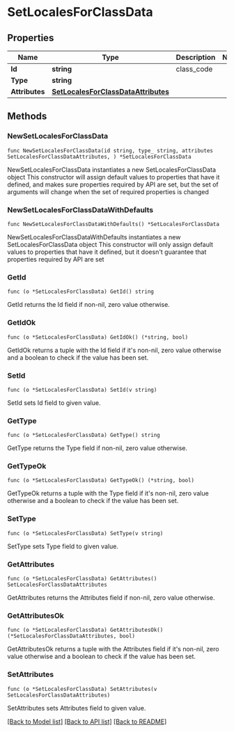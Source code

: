 # SetLocalesForClassData

## Properties

Name | Type | Description | Notes
------------ | ------------- | ------------- | -------------
**Id** | **string** | class_code | 
**Type** | **string** |  | 
**Attributes** | [**SetLocalesForClassDataAttributes**](SetLocalesForClassDataAttributes.md) |  | 

## Methods

### NewSetLocalesForClassData

`func NewSetLocalesForClassData(id string, type_ string, attributes SetLocalesForClassDataAttributes, ) *SetLocalesForClassData`

NewSetLocalesForClassData instantiates a new SetLocalesForClassData object
This constructor will assign default values to properties that have it defined,
and makes sure properties required by API are set, but the set of arguments
will change when the set of required properties is changed

### NewSetLocalesForClassDataWithDefaults

`func NewSetLocalesForClassDataWithDefaults() *SetLocalesForClassData`

NewSetLocalesForClassDataWithDefaults instantiates a new SetLocalesForClassData object
This constructor will only assign default values to properties that have it defined,
but it doesn't guarantee that properties required by API are set

### GetId

`func (o *SetLocalesForClassData) GetId() string`

GetId returns the Id field if non-nil, zero value otherwise.

### GetIdOk

`func (o *SetLocalesForClassData) GetIdOk() (*string, bool)`

GetIdOk returns a tuple with the Id field if it's non-nil, zero value otherwise
and a boolean to check if the value has been set.

### SetId

`func (o *SetLocalesForClassData) SetId(v string)`

SetId sets Id field to given value.


### GetType

`func (o *SetLocalesForClassData) GetType() string`

GetType returns the Type field if non-nil, zero value otherwise.

### GetTypeOk

`func (o *SetLocalesForClassData) GetTypeOk() (*string, bool)`

GetTypeOk returns a tuple with the Type field if it's non-nil, zero value otherwise
and a boolean to check if the value has been set.

### SetType

`func (o *SetLocalesForClassData) SetType(v string)`

SetType sets Type field to given value.


### GetAttributes

`func (o *SetLocalesForClassData) GetAttributes() SetLocalesForClassDataAttributes`

GetAttributes returns the Attributes field if non-nil, zero value otherwise.

### GetAttributesOk

`func (o *SetLocalesForClassData) GetAttributesOk() (*SetLocalesForClassDataAttributes, bool)`

GetAttributesOk returns a tuple with the Attributes field if it's non-nil, zero value otherwise
and a boolean to check if the value has been set.

### SetAttributes

`func (o *SetLocalesForClassData) SetAttributes(v SetLocalesForClassDataAttributes)`

SetAttributes sets Attributes field to given value.



[[Back to Model list]](../README.md#documentation-for-models) [[Back to API list]](../README.md#documentation-for-api-endpoints) [[Back to README]](../README.md)


